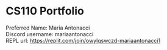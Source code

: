 # CS110 Portfolio  
Preferred Name: Maria Antonacci  
Discord username: mariaantonacci  
REPL url: https://replit.com/join/owylqswczd-mariaantonacci1  